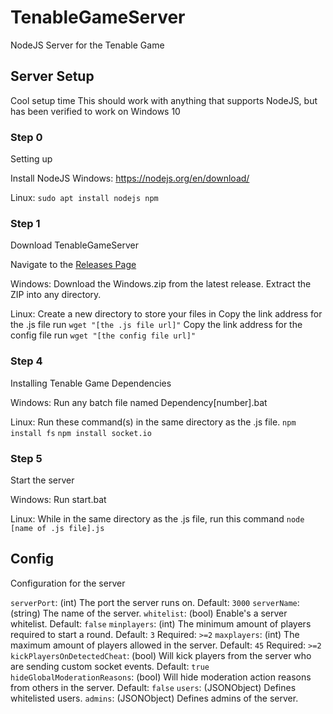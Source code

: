 # TenableGameServer
NodeJS Server for the Tenable Game

## Server Setup
Cool setup time
This should work with anything that supports NodeJS, but has been verified to work on Windows 10

### Step 0
Setting up

Install NodeJS
Windows: https://nodejs.org/en/download/

Linux:
`sudo apt install nodejs npm`

### Step 1
Download TenableGameServer

Navigate to the [Releases Page](https://github.com/200Tigersbloxed/TenableGameServer/releases)

Windows:
Download the Windows.zip from the latest release. Extract the ZIP into any directory.

Linux:
Create a new directory to store your files in
Copy the link address for the .js file
run `wget "[the .js file url]"`
Copy the link address for the config file
run `wget "[the config file url]"`

### Step 4
Installing Tenable Game Dependencies

Windows: Run any batch file named Dependency[number].bat

Linux: Run these command(s) in the same directory as the .js file.
`npm install fs`
`npm install socket.io`

### Step 5
Start the server

Windows: Run start.bat

Linux: While in the same directory as the .js file, run this command
`node [name of .js file].js`

## Config
Configuration for the server

`serverPort`: (int) The port the server runs on. Default: `3000`
`serverName`: (string) The name of the server.
`whitelist`: (bool) Enable's a server whitelist. Default: `false`
`minplayers`: (int) The minimum amount of players required to start a round. Default: `3` Required: `>=2`
`maxplayers`: (int) The maximum amount of players allowed in the server. Default: `45` Required: `>=2`
`kickPlayersOnDetectedCheat`: (bool) Will kick players from the server who are sending custom socket events. Default: `true`
`hideGlobalModerationReasons`: (bool) Will hide moderation action reasons from others in the server. Default: `false`
`users`: (JSONObject) Defines whitelisted users.
`admins`: (JSONObject) Defines admins of the server.
